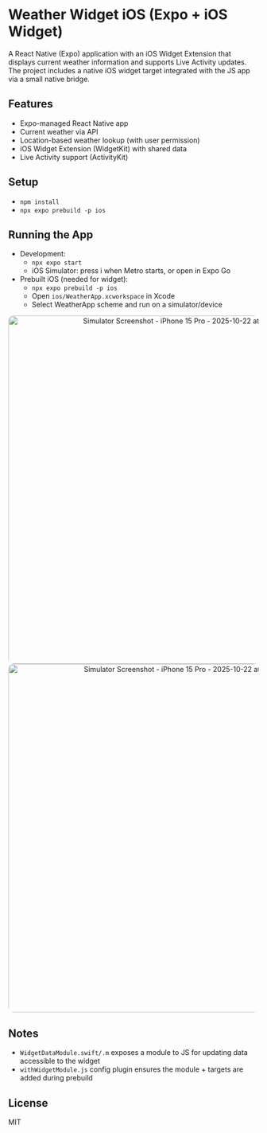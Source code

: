 # Weather Widget iOS (Expo + iOS Widget)

A React Native (Expo) application with an iOS Widget Extension that displays current weather information and supports Live Activity updates. The project includes a native iOS widget target integrated with the JS app via a small native bridge.

## Features
- Expo-managed React Native app
- Current weather via API
- Location-based weather lookup (with user permission)
- iOS Widget Extension (WidgetKit) with shared data
- Live Activity support (ActivityKit)

## Setup
   - `npm install`
   - `npx expo prebuild -p ios`

## Running the App
- Development:
  - `npx expo start`
  - iOS Simulator: press i when Metro starts, or open in Expo Go
- Prebuilt iOS (needed for widget):
  - `npx expo prebuild -p ios`
  - Open `ios/WeatherApp.xcworkspace` in Xcode
  - Select WeatherApp scheme and run on a simulator/device

<p align="center">
  <img src="https://github.com/user-attachments/assets/12cd09b4-bff6-4747-b8c0-a11deb144391" 
       alt="Simulator Screenshot - iPhone 15 Pro - 2025-10-22 at 17 04 50" 
       height="700px" 
       style="border-radius:10px; margin-right:5px;"/>
  <img src="https://github.com/user-attachments/assets/088388f5-fb21-4aef-ad4d-4f931999248d" 
       alt="Simulator Screenshot - iPhone 15 Pro - 2025-10-22 at 17 00 51" 
       height="700px" 
       style="border-radius:10px;"/>
</p>


## Notes
- `WidgetDataModule.swift/.m` exposes a module to JS for updating data accessible to the widget
- `withWidgetModule.js` config plugin ensures the module + targets are added during prebuild


## License
MIT
